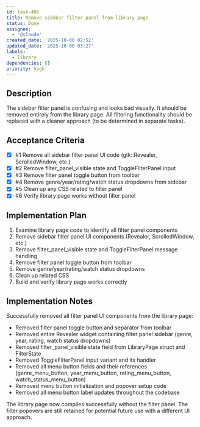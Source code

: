 ```yaml
---
id: task-406
title: Remove sidebar filter panel from library page
status: Done
assignee:
  - '@claude'
created_date: '2025-10-06 02:52'
updated_date: '2025-10-06 03:27'
labels:
  - library
dependencies: []
priority: high
---
```


## Description

<!-- SECTION:DESCRIPTION:BEGIN -->
The sidebar filter panel is confusing and looks bad visually. It should be removed entirely from the library page. All filtering functionality should be replaced with a cleaner approach (to be determined in separate tasks).
<!-- SECTION:DESCRIPTION:END -->

## Acceptance Criteria
<!-- AC:BEGIN -->
- [x] #1 Remove all sidebar filter panel UI code (gtk::Revealer, ScrolledWindow, etc.)
- [x] #2 Remove filter_panel_visible state and ToggleFilterPanel input
- [x] #3 Remove filter panel toggle button from toolbar
- [x] #4 Remove genre/year/rating/watch status dropdowns from sidebar
- [x] #5 Clean up any CSS related to filter panel
- [x] #6 Verify library page works without filter panel
<!-- AC:END -->

## Implementation Plan

<!-- SECTION:PLAN:BEGIN -->
1. Examine library page code to identify all filter panel components
2. Remove sidebar filter panel UI components (Revealer, ScrolledWindow, etc.)
3. Remove filter_panel_visible state and ToggleFilterPanel message handling
4. Remove filter panel toggle button from toolbar
5. Remove genre/year/rating/watch status dropdowns
6. Clean up related CSS
7. Build and verify library page works correctly
<!-- SECTION:PLAN:END -->

## Implementation Notes

<!-- SECTION:NOTES:BEGIN -->
Successfully removed all filter panel UI components from the library page:

- Removed filter panel toggle button and separator from toolbar
- Removed entire Revealer widget containing filter panel sidebar (genre, year, rating, watch status dropdowns)
- Removed filter_panel_visible state field from LibraryPage struct and FilterState
- Removed ToggleFilterPanel input variant and its handler
- Removed all menu button fields and their references (genre_menu_button, year_menu_button, rating_menu_button, watch_status_menu_button)
- Removed menu button initialization and popover setup code
- Removed all menu button label updates throughout the codebase

The library page now compiles successfully without the filter panel. The filter popovers are still retained for potential future use with a different UI approach.
<!-- SECTION:NOTES:END -->
